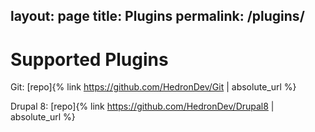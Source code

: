 layout: page
title: Plugins
permalink: /plugins/
---
# Supported Plugins

Git: [repo]{% link https://github.com/HedronDev/Git | absolute_url %}

Drupal 8: [repo]{% link https://github.com/HedronDev/Drupal8 | absolute_url %}